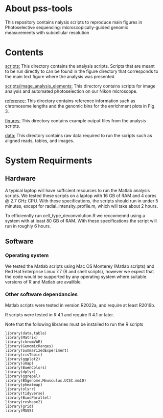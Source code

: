 # About pss-tools
This repository contains nalysis scripts to reproduce main figures in Photoselective sequencing: microscopically-guided genomic measurements with subcellular resolution

# Contents
[scripts:](https://github.com/sarahmangiameli/pss-tools/tree/main/scripts) This directory contains the analysis scripts. Scripts that are meant to be run directly to can be found in the figure directory that corresponds to the main text figure where the analysis was presented.

[scripts/image_analysis_elements:](https://github.com/sarahmangiameli/pss-tools/tree/main/scripts/image_analysis_elements) This directory contains scripts for image analysis and automated photoselection on our Nikon microscope. 

[reference:](https://github.com/sarahmangiameli/pss-tools/tree/main/reference) This directory contains reference information such as chromosome lengths and the genomic bins for the enrichment plots in Fig. 3.

[figures:](https://github.com/sarahmangiameli/pss-tools/tree/main/figures) This directory contains example output files from the analysis scripts.

[data:](https://github.com/sarahmangiameli/pss-tools/tree/main/data) This directory contains raw data required to run the scripts such as aligned reads, tables, and images.

# System Requirments

## Hardware
A typical laptop will have sufficient resources to run the Matlab analysis scripts. We tested these scripts on a laptop with 16 GB of RAM and 4 cores @ 2.7 GHz CPU. With these specifications, the scripts should run in under 5 minutes, except for radial_intensity_profile.m, which will take about 2 hours. 

To efficienntly run cell_type_deconvolution.R we reccomennd using a system with at least 80 GB of RAM. With these specifications the script will run in roughly 6 hours. 

## Software

### Operating system 
We tested the Matlab scripts using Mac OS Monterey (Matlab scripts) and Red Hat Enterprise Linux 7.7 (R and shell scripts), however we expect that the code would be supported by any operating system where suitable versions of R and Matlab are availible. 

### Other software dependancies
Matlab scripts were tested in version R2022a, and require at least R2019b. 

R scripts were tested in R 4.1 and require R 4.1 or later.

Note that the following libraries must be installed to run the R scripts

```
library(data.table)
library(Matrix)
library(chromVAR)
library(GenomicRanges)
library(SummarizedExperiment)
library(cisTopic)
library(ggplot2)
library(umap)
library(BuenColors)
library(dplyr)
library(ggrepel)
library(BSgenome.Mmusculus.UCSC.mm10)
library(pheatmap)
library(olsrr)
library(tidyverse)
library(BiocParallel)
library(reshape2)
library(grid)
library(MASS)
```



